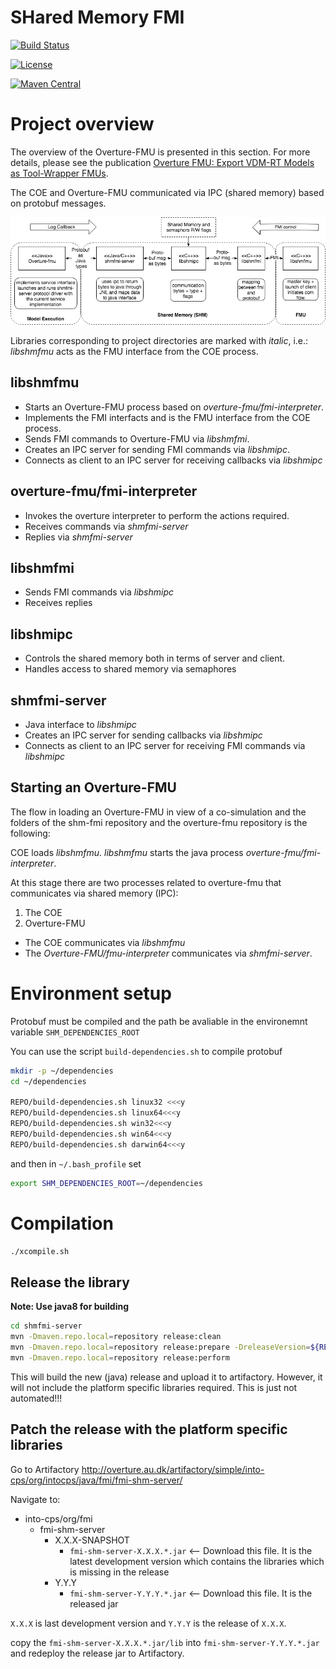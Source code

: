 # SHared Memory FMI

[![Build Status](https://build.overture.au.dk/jenkins/buildStatus/icon?job=overture-development)](https://build.overture.au.dk/jenkins/job$)

[![License](http://img.shields.io/:license-gpl3-blue.svg?style=flat-square)](http://www.gnu.org/licenses/gpl-3.0.html)

[![Maven Central](https://img.shields.io/maven-central/v/org.overturetool/core.svg?label=Maven%20Central)](http://search.maven.org/#search$)

# Project overview

The overview of the Overture-FMU is presented in this section. For more details, please see the publication [Overture FMU: Export VDM-RT Models as
Tool-Wrapper FMUs](https://www.ncl.ac.uk/media/wwwnclacuk/schoolofcomputingscience/files/trs/1524.pdf#section*.9).

The COE and Overture-FMU communicated via IPC (shared memory) based on protobuf messages.

![Overture-FMU Architecture](readme-resources/overturefmu.png)

Libraries corresponding to project directories are marked with *italic*, i.e.:
*libshmfmu* acts as the FMU interface from the COE process.

## libshmfmu
- Starts an Overture-FMU process based on *overture-fmu/fmi-interpreter*.
- Implements the FMI interfacts and is the FMU interface from the COE process.
- Sends FMI commands to Overture-FMU via *libshmfmi*.
- Creates an IPC server for sending FMI commands via *libshmipc*.
- Connects as client to an IPC server for receiving callbacks via *libshmipc*

## overture-fmu/fmi-interpreter
- Invokes the overture interpreter to perform the actions required.
- Receives commands via *shmfmi-server*
- Replies via *shmfmi-server*

## libshmfmi
- Sends FMI commands via *libshmipc*
- Receives replies

## libshmipc
- Controls the shared memory both in terms of server and client.
- Handles access to shared memory via semaphores

## shmfmi-server 
- Java interface to *libshmipc*
- Creates an IPC server for sending callbacks via *libshmipc*
- Connects as client to an IPC server for receiving FMI commands via *libshmipc*

## Starting an Overture-FMU

The flow in loading an Overture-FMU in view of a co-simulation and the folders of the shm-fmi repository and the  overture-fmu repository is the following:

COE loads *libshmfmu*.
*libshmfmu* starts the java process *overture-fmu/fmi-interpreter*.

At this stage there are two processes related to overture-fmu that communicates via shared memory (IPC):
1. The COE
2. Overture-FMU 

- The COE communicates via *libshmfmu*
- The *Overture-FMU/fmu-interpreter* communicates via *shmfmi-server*.


# Environment setup

Protobuf must be compiled and the path be avaliable in the environemnt variable `SHM_DEPENDENCIES_ROOT`

You can use the script `build-dependencies.sh` to compile protobuf

```bash
mkdir -p ~/dependencies
cd ~/dependencies

REPO/build-dependencies.sh linux32 <<<y
REPO/build-dependencies.sh linux64<<<y
REPO/build-dependencies.sh win32<<<y
REPO/build-dependencies.sh win64<<<y
REPO/build-dependencies.sh darwin64<<<y
```

and then in `~/.bash_profile` set

```bash
export SHM_DEPENDENCIES_ROOT=~/dependencies
```

# Compilation

```bash
./xcompile.sh 
```

## Release the library

**Note: Use java8 for building**


```bash
cd shmfmi-server
mvn -Dmaven.repo.local=repository release:clean
mvn -Dmaven.repo.local=repository release:prepare -DreleaseVersion=${RELEASE_VER} -DdevelopmentVersion=${NEW_DEV_VER}
mvn -Dmaven.repo.local=repository release:perform
```

This will build the new (java) release and upload it to artifactory. However, it will not include the platform specific libraries required. This is just not automated!!!

## Patch the release with the platform specific libraries

Go to Artifactory http://overture.au.dk/artifactory/simple/into-cps/org/intocps/java/fmi/fmi-shm-server/

Navigate to:

* into-cps/org/fmi
   * fmi-shm-server
        * X.X.X-SNAPSHOT
            * `fmi-shm-server-X.X.X.*.jar`   <-- Download this file. It is the latest development version which contains the libraries which is missing in the release
        * Y.Y.Y
            * `fmi-shm-server-Y.Y.Y.*.jar`   <-- Download this file. It is the released jar

`X.X.X` is last development version and `Y.Y.Y` is the release of `X.X.X`.

copy the `fmi-shm-server-X.X.X.*.jar/lib` into `fmi-shm-server-Y.Y.Y.*.jar` and redeploy the release jar to Artifactory.
